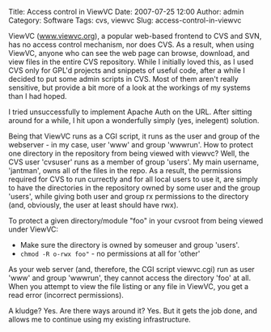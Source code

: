 Title: Access control in ViewVC
Date: 2007-07-25 12:00
Author: admin
Category: Software
Tags: cvs, viewvc
Slug: access-control-in-viewvc

ViewVC (www.viewvc.org), a popular web-based frontend to CVS and SVN,
has no access control mechanism, nor does CVS. As a result, when using
ViewVC, anyone who can see the web page can browse, download, and view
files in the entire CVS repository. While I initially loved this, as I
used CVS only for GPL'd projects and snippets of useful code, after a
while I decided to put some admin scripts in CVS. Most of them aren't
really sensitive, but provide a bit more of a look at the workings of my
systems than I had hoped.

I tried unsuccessfully to implement Apache Auth on the URL. After
sitting around for a while, I hit upon a wonderfully simply (yes,
inelegent) solution.

Being that ViewVC runs as a CGI script, it runs as the user and group of
the webserver - in my case, user 'www' and group 'wwwrun'. How to
protect one directory in the repository from being viewed with viewvc?
Well, the CVS user 'cvsuser' runs as a member of group 'users'. My main
username, 'jantman', owns all of the files in the repo. As a result, the
permissions required for CVS to run currectly and for all local users to
use it, are simply to have the directories in the repository owned by
some user and the group 'users', while giving both user and group rx
permissions to the directory (and, obviously, the user at least should
have rwx).

To protect a given directory/module "foo" in your cvsroot from being
viewed under ViewVC:

- Make sure the directory is owned by someuser and group 'users'.
- `chmod -R o-rwx foo"` - no permissions at all for 'other'

As your web server (and, therefore, the CGI script viewvc.cgi) run as
user 'www' and group 'wwwrun', they cannot access the directory 'foo' at
all. When you attempt to view the file listing or any file in ViewVC,
you get a read error (incorrect permissions).

A kludge? Yes. Are there ways around it? Yes. But it gets the job done,
and allows me to continue using my existing infrastructure.
